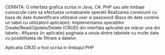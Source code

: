 CERINTA: O interfata grafica scrisa in Java, C#, PHP sau alte limbaje cunoscute care sa efectueze urmatoarele operatii
Realizarea conexiunii cu baza de date 
Autentificare  utilizand  user si  password (Baza de date conține un tabel cu utilizatorii aplicației):
Implementarea operațiilor Create/Read/Update/Delete (CRUD) din interfata aplicatiei pe măcar una din tabele.:
 Afișarea (in aplicație) paginata a unuia dintre tabelele cu multe date cu posibilitatea de filtrare a datelor.


Aplicatia CRUD a fost scrisa in limbajul PHP
